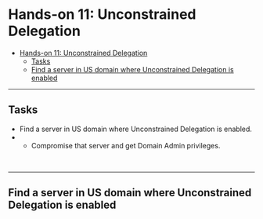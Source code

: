 # Hands-on 11: Unconstrained Delegation

- [Hands-on 11: Unconstrained Delegation](#hands-on-11-unconstrained-delegation)
  - [Tasks](#tasks)
  - [Find a server in US domain where Unconstrained Delegation is enabled](#find-a-server-in-us-domain-where-unconstrained-delegation-is-enabled)

---

## Tasks

- Find a server in US domain where Unconstrained Delegation is enabled. 
- - Compromise that server and get Domain Admin privileges.

<br/>

---

## Find a server in US domain where Unconstrained Delegation is enabled

